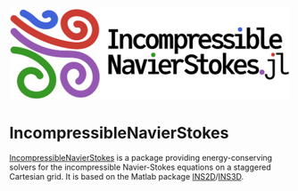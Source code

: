 ![Logo](assets/logo_text_dots.png)

# IncompressibleNavierStokes

[IncompressibleNavierStokes](https://github.com/agdestein/IncompressibleNavierStokes.jl) is
a package providing energy-conserving solvers for the incompressible Navier-Stokes equations
on a staggered Cartesian grid. It is based on the Matlab package
[INS2D](https://github.com/bsanderse/INS2D)/[INS3D](https://github.com/bsanderse/INS3D).
